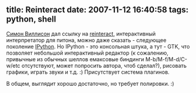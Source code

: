 title: Reinteract
date: 2007-11-12 16:40:58
tags: python, shell
----


[Симон Виллисон][1] дал ссылку на [reinteract][2], интерактивный интерпретатор для питона, можно даже сказать - следующее поколение [IPython][3]. Но IPython - это консольная штука, а тут - GTK, что позволяет небольшой интерактивный редактор (к сожалению, привычные из обычных шеллов емаксовые биндинги M-b/M-f/M-d/C-w/etc отсутствуют, может попросить автора, чтоб сделал?), рисовать графики, играть звуки и т.д. :) Присутствует система плагинов.

В общем, выглядит хорошо достаточно, но требует полировки. :)

[1]: http://simonwillison.net/2007/Nov/12/reinteract/ "Das uber blog ;-)"
[2]: http://blog.fishsoup.net/2007/11/10/reinteract-better-interactive-python/ "Смотреть в обязательном порядке!"
[3]: http://ipython.scipy.org/ "Кто ж им не пользуется?"
